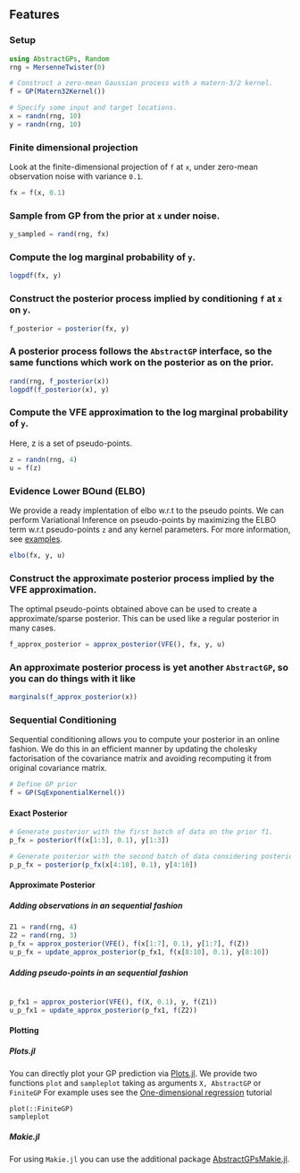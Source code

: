 ## Features

### Setup
```julia
using AbstractGPs, Random
rng = MersenneTwister(0)

# Construct a zero-mean Gaussian process with a matern-3/2 kernel.
f = GP(Matern32Kernel())

# Specify some input and target locations.
x = randn(rng, 10)
y = randn(rng, 10)
```

### Finite dimensional projection
Look at the finite-dimensional projection of `f` at `x`, under zero-mean observation noise with variance `0.1`.
```julia
fx = f(x, 0.1)
```

### Sample from GP from the prior at `x` under noise.
```julia
y_sampled = rand(rng, fx)
```

### Compute the log marginal probability of `y`.
```julia
logpdf(fx, y)
```

### Construct the posterior process implied by conditioning `f` at `x` on `y`.
```julia
f_posterior = posterior(fx, y)
```

### A posterior process follows the `AbstractGP` interface, so the same functions which work on the posterior as on the prior.

```julia
rand(rng, f_posterior(x))
logpdf(f_posterior(x), y)
```

### Compute the VFE approximation to the log marginal probability of `y`.
Here, z is a set of pseudo-points. 
```julia
z = randn(rng, 4)
u = f(z)
```

### Evidence Lower BOund (ELBO)
We provide a ready implentation of elbo w.r.t to the pseudo points. We can perform Variational Inference on pseudo-points by maximizing the ELBO term w.r.t pseudo-points `z` and any kernel parameters. For more information, see [examples](https://github.com/JuliaGaussianProcesses/AbstractGPs.jl/tree/master/examples). 
```julia
elbo(fx, y, u)
```

### Construct the approximate posterior process implied by the VFE approximation.
The optimal pseudo-points obtained above can be used to create a approximate/sparse posterior. This can be used like a regular posterior in many cases.
```julia
f_approx_posterior = approx_posterior(VFE(), fx, y, u)
```

### An approximate posterior process is yet another `AbstractGP`, so you can do things with it like
```julia
marginals(f_approx_posterior(x))
```

### Sequential Conditioning 
Sequential conditioning allows you to compute your posterior in an online fashion. We do this in an efficient manner by updating the cholesky factorisation of the covariance matrix and avoiding recomputing it from original covariance matrix.

```julia
# Define GP prior
f = GP(SqExponentialKernel())
```

#### Exact Posterior
```julia
# Generate posterior with the first batch of data on the prior f1.
p_fx = posterior(f(x[1:3], 0.1), y[1:3])

# Generate posterior with the second batch of data considering posterior p_fx1 as the prior.
p_p_fx = posterior(p_fx(x[4:10], 0.1), y[4:10])
```

#### Approximate Posterior
##### Adding observations in an sequential fashion
```julia
Z1 = rand(rng, 4)
Z2 = rand(rng, 3)
p_fx = approx_posterior(VFE(), f(x[1:7], 0.1), y[1:7], f(Z))
u_p_fx = update_approx_posterior(p_fx1, f(x[8:10], 0.1), y[8:10])
```
##### Adding pseudo-points in an sequential fashion
```julia

p_fx1 = approx_posterior(VFE(), f(X, 0.1), y, f(Z1))
u_p_fx1 = update_approx_posterior(p_fx1, f(Z2))
```

#### Plotting
##### Plots.jl
You can directly plot your GP prediction via [Plots.jl](https://github.com/JuliaPlots/Plots.jl).
We provide two functions `plot` and `sampleplot` taking as arguments `X, AbstractGP` or `FiniteGP`
For example uses see the [One-dimensional regression](@ref) tutorial

```@docs
plot(::FiniteGP)
sampleplot
```


##### Makie.jl
For using `Makie.jl` you can use the additional package [AbstractGPsMakie.jl](https://github.com/JuliaGaussianProcesses/AbstractGPsMakie.jl).
